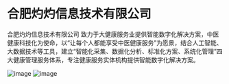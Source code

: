 # 合肥灼灼信息技术有限公司

合肥灼灼信息技术有限公司 致力于大健康服务业提供智能数字化解决方案，中医健康科技化为使命，以“让每个人都能享受中医健康服务”为愿景，结合人工智能、大数据技术等工具，建立“智能化采集、数据化分析、标准化方案、系统化管理”四大健康管理服务体系，专注健康服务实体机构提供智能数字化解决方案。

![image](https://user-images.githubusercontent.com/11770232/173499440-d2382603-f762-46dd-92b3-ca16970766fd.png)
![image](https://user-images.githubusercontent.com/11770232/173499460-67248fcf-331b-4713-8390-23f76d9470ea.png)
